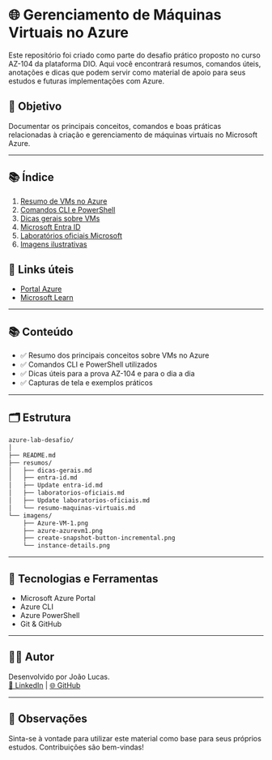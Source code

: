 # 🌐 Gerenciamento de Máquinas Virtuais no Azure

Este repositório foi criado como parte do desafio prático proposto no curso AZ-104 da plataforma DIO. Aqui você encontrará resumos, comandos úteis, anotações e dicas que podem servir como material de apoio para seus estudos e futuras implementações com Azure.

## 🎯 Objetivo

Documentar os principais conceitos, comandos e boas práticas relacionadas à criação e gerenciamento de máquinas virtuais no Microsoft Azure.

---

## 📚 Índice

1. [Resumo de VMs no Azure](./resumos/resumo-maquinas-virtuais.md)
2. [Comandos CLI e PowerShell](./resumos/comandos-powershell.md)
3. [Dicas gerais sobre VMs](./resumos/dicas-gerais.md)
4. [Microsoft Entra ID](./resumos/entra-id.md)
5. [Laboratórios oficiais Microsoft](./resumos/laboratorios-oficiais.md)
6. [Imagens ilustrativas](./imagens/)

## 📎 Links úteis
- [Portal Azure](https://portal.azure.com)
- [Microsoft Learn](https://learn.microsoft.com/)

---

## 📚 Conteúdo

- ✅ Resumo dos principais conceitos sobre VMs no Azure
- ✅ Comandos CLI e PowerShell utilizados
- ✅ Dicas úteis para a prova AZ-104 e para o dia a dia
- ✅ Capturas de tela e exemplos práticos

---

## 🗂 Estrutura

```bash
azure-lab-desafio/
│
├── README.md
├── resumos/
│   ├── dicas-gerais.md
│   ├── entra-id.md
│   ├── Update entra-id.md
│   ├── laboratorios-oficiais.md
│   ├── Update laboratorios-oficiais.md
│   └── resumo-maquinas-virtuais.md
└── imagens/
    ├── Azure-VM-1.png
    ├── azure-azurevm1.png
    ├── create-snapshot-button-incremental.png
    └── instance-details.png
```
---

## 🚀 Tecnologias e Ferramentas

- Microsoft Azure Portal
- Azure CLI
- Azure PowerShell
- Git & GitHub

---

## 👨‍💻 Autor

Desenvolvido por João Lucas.  
[🔗 LinkedIn](https://www.linkedin.com/in/jo%C3%A3o-lucas-nascimento-de-oliveira-080b45321/) | [🌐 GitHub](https://github.com/JoaoLucasNeo)

---

## 📌 Observações

Sinta-se à vontade para utilizar este material como base para seus próprios estudos. Contribuições são bem-vindas!
